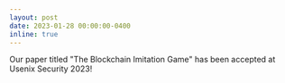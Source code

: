 ```yaml
---
layout: post
date: 2023-01-28 00:00:00-0400
inline: true
---
```


Our paper titled "The Blockchain Imitation Game" has been accepted at Usenix Security 2023!
